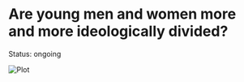# Are young men and women more and more ideologically divided?

Status: ongoing

![Plot](/assets/images/Pol_YouthIdeologicalGap_20240128_ve02.jpeg)
